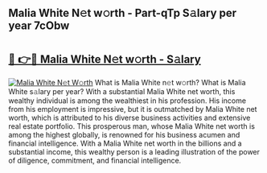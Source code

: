 ## Malia White N𝚎t w𝚘rth - Part-qTp S𝚊lary per year 7cObw

# <h2><a href="http://gc39pz.nevu.top/?p=Malia+White">🔗 👉🔴 Malia White N𝚎t w𝚘rth - S𝚊lary</a></h2>

[![Malia White N𝚎t W𝚘rth](https://i.imgur.com/Oavwk0R.jpeg)](http://gc39pz.nevu.top/?p=Malia+White)
What is Malia White n𝚎t w𝚘rth? What is Malia White s𝚊lary per year?
With a substantial Malia White net worth, this wealthy individual is among the wealthiest in his profession. His income from his employment is impressive, but it is outmatched by Malia White net worth, which is attributed to his diverse business activities and extensive real estate portfolio. This prosperous man, whose Malia White net worth is among the highest globally, is renowned for his business acumen and financial intelligence. With a Malia White net worth in the billions and a substantial income, this wealthy person is a leading illustration of the power of diligence, commitment, and financial intelligence.
